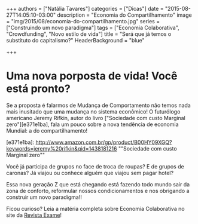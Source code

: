+++
authors = ["Natália Tavares"]
categories = ["Dicas"]
date = "2015-08-27T14:05:10-03:00"
description = "Economia do Compartilhamento"
image = "img/2015/08/economia-do-compartilhamento.jpg"
series = ["Construindo um novo paradigma"]
tags = ["Economia Colaborativa", "Crowdfunding", "Novo estilo de vida"]
title = "Será que já temos o substituto do capitalismo?"
  HeaderBackground = "blue"

+++

# Uma nova porposta de vida! Você está pronto?

Se a proposta é falarmos de Mudança de Comportamento não temos nada mais inusitado que uma mudança no sistema econômico! O futurólogo americano Jeremy Rifkin, autor do livro ["Sociedade com custo Marginal zero"][e371e1ba], fala um pouco sobre a nova tendência de economia Mundial: a do compartilhamento!

  [e371e1ba]: http://www.amazon.com.br/gp/product/B00HY09XGQ?keywords=jeremy%20rifkin&qid=1438181216 ""Sociedade com custo Marginal zero""

Você já participa de grupos no face de troca de roupas? E de grupos de caronas? Já viajou ou conhece alguém que viajou sem pagar hotel?

Essa nova geração Z que está chegando está fazendo todo mundo sair da zona de conforto, reformular nossos condicionamentos e nos obrigando a construir um novo paradigma!!

Ficou curioso?
Leia a matéria completa sobre Economia Colaborativa no site da [Revista Exame][43f7f121]!

  [43f7f121]: http://exame.abril.com.br/revista-exame/edicoes/1094/noticias/bem-vindo-a-era-do-almoco-gratis "Revista Exame"
